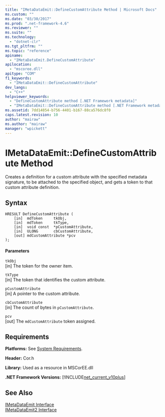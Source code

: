 ```yaml
---
title: "IMetaDataEmit::DefineCustomAttribute Method | Microsoft Docs"
ms.custom: ""
ms.date: "03/30/2017"
ms.prod: ".net-framework-4.6"
ms.reviewer: ""
ms.suite: ""
ms.technology: 
  - "dotnet-clr"
ms.tgt_pltfrm: ""
ms.topic: "reference"
apiname: 
  - "IMetaDataEmit.DefineCustomAttribute"
apilocation: 
  - "mscoree.dll"
apitype: "COM"
f1_keywords: 
  - "IMetaDataEmit::DefineCustomAttribute"
dev_langs: 
  - "C++"
helpviewer_keywords: 
  - "DefineCustomAttribute method [.NET Framework metadata]"
  - "IMetaDataEmit::DefineCustomAttribute method [.NET Framework metadata]"
ms.assetid: 7dd14854-b756-4401-b167-88ca576dc8f0
caps.latest.revision: 10
author: "mairaw"
ms.author: "mairaw"
manager: "wpickett"
---
```

# IMetaDataEmit::DefineCustomAttribute Method
Creates a definition for a custom attribute with the specified metadata signature, to be attached to the specified object, and gets a token to that custom attribute definition.  
  
## Syntax  
  
```  
HRESULT DefineCustomAttribute (   
    [in]  mdToken     tkObj,   
    [in]  mdToken     tkType,   
    [in]  void const  *pCustomAttribute,   
    [in]  ULONG       cbCustomAttribute,   
    [out] mdCustomAttribute *pcv   
);  
```  
  
#### Parameters  
 `tkObj`  
 [in] The token for the owner item.  
  
 `tkType`  
 [in] The token that identifies the custom attribute.  
  
 `pCustomAttribute`  
 [in] A pointer to the custom attribute.  
  
 `cbCustomAttribute`  
 [in] The count of bytes in `pCustomAttribute`.  
  
 `pcv`  
 [out] The `mdCustomAttribute` token assigned.  
  
## Requirements  
 **Platforms:** See [System Requirements](../../../../docs/framework/getting-started/system-requirements.md).  
  
 **Header:** Cor.h  
  
 **Library:** Used as a resource in MSCorEE.dll  
  
 **.NET Framework Versions:** [!INCLUDE[net_current_v10plus](../../../../includes/net-current-v10plus-md.md)]  
  
## See Also  
 [IMetaDataEmit Interface](../../../../docs/framework/unmanaged-api/metadata/imetadataemit-interface.md)   
 [IMetaDataEmit2 Interface](../../../../docs/framework/unmanaged-api/metadata/imetadataemit2-interface.md)